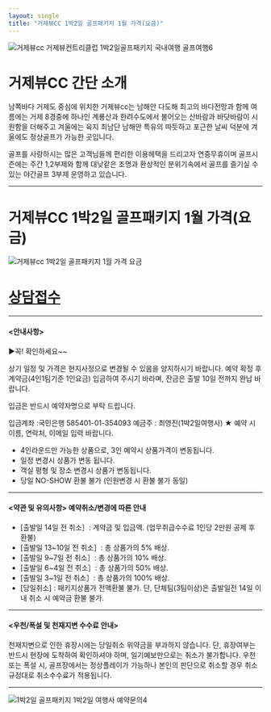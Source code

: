 ```yaml
---
layout: single
title: "거제뷰CC 1박2일 골프패키지 1월 가격(요금)"
---
```


![거제뷰cc 거제뷰컨트리클럽 1박2일골프패키지 국내여행 골프여행6](https://user-images.githubusercontent.com/96457511/147518442-c2720efe-2ad5-434a-8e0b-db60bc19a5d7.jpg)


# 거제뷰CC 간단 소개
남쪽바다 거제도 중심에 위치한 거제뷰cc는 남해안 다도해 최고의 바다전망과 함께 여름에는 거제 8경중에 하나인 계룡산과 한려수도에서 불어오는 산바람과 바닷바람이 시원함을 더해주고 겨울에는 육지 최남단 남해안 특유의 따듯하고 포근한 날씨 덕분에 겨울에도 정상골프가 가능한 곳입니다.

골프를 사랑하시는 많은 고객님들께 편리한 이용헤택을 드리고자 연중무휴이며 골프시즌에는 주간 1,2부제와 함께 대낮같은 조명과 환상적인 분위기속에서 골프를 즐기실 수 있는 야간골프 3부제 운영하고 있습니다.

---

# 거제뷰CC 1박2일 골프패키지 1월 가격(요금)

![거제뷰cc 1박2일 골프패키지 1월 가격 요금](https://user-images.githubusercontent.com/96457511/147518571-d6b8c359-adc7-4acf-a522-bc8f0ffd79ed.PNG)


# [상담접수](http://www.1night2day.com/golf/detail.html?goods_no=295)

----

#### <안내사항>
▶꼭! 확인하세요~~

상기 일정 및 가격은 현지사정으로 변경될 수 있음을 양지하시기 바랍니다.
예약 확정 후 계약금(4인1팀기준 1인요금) 입금하여 주시기 바라며, 잔금은 출발 10일 전까지 완납 바랍니다.

입금은 반드시 예약자명으로 부탁 드립니다.

입금계좌 :국민은행 585401-01-354093 예금주 : 최영진(1박2일여행사)
★ 예약 시 이름, 연락처, 이메일 입력 바랍니다.

- 4인라운드만 가능한 상품으로, 3인 예약시 상품가격이 변동됩니다.
- 일정 변경시 상품가 변동 됩니다.
- 객실 평형 및 장소 변경시 상품가 변동됩니다.
- 당일 NO-SHOW 환불 불가 (인원변경 시 환불 불가 동일)

---

#### <약관 및 유의사항> 예약취소/변경에 따른 안내

- [출발일 14일 전 취소］: 계약금 및 입금액. (업무취급수수료 1인당 2만원 공제 후 환불)
- [출발일 13~10일 전 취소］: 총 상품가의 5% 배상.
- [출발일 9~7일 전 취소］: 총 상품가의 10% 배상.
- [출발일 6~4일 전 취소］: 총 상품가의 50% 배상.
- [출발일 3~1일 전 취소］: 총 상품가의 100% 배상.
- [당일취소] : 패키지상품가 전액환불 불가. 단, 단체팀(3팀이상)은 출발일전 14일 이내 취소 시 예약금 환불 불가.

---

#### <우천/폭설 및 천재지변 수수료 안내>

천재지변으로 인한 휴장시에는 당일취소 위약금을 부과하지 않습니다.
단, 휴장여부는 반드시 현장에 도착하여 확인하셔야 하며, 일기예보만으로는 취소가 불가합니다.
우천 또는 폭설 시, 골프장에서는 정상플레이가 가능하나 본인의 판단으로 취소할 경우 취소 규정대로 취소수수료가 적용됩니다.

---

![1박2일 골프패키지 1박2일 여행사 예약문의4](https://user-images.githubusercontent.com/96457511/147518581-33da59ba-93f7-4f00-9c6c-ab02d59d9929.png)
